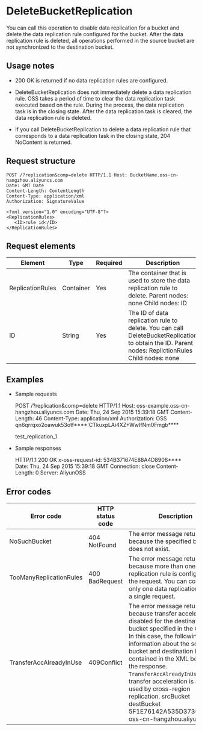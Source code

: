 DeleteBucketReplication 
============================================

You can call this operation to disable data replication for a bucket and delete the data replication rule configured for the bucket. After the data replication rule is deleted, all operations performed in the source bucket are not synchronized to the destination bucket. 

Usage notes 
--------------------------------

* 200 OK is returned if no data replication rules are configured.

  

* DeleteBucketReplication does not immediately delete a data replication rule. OSS takes a period of time to clear the data replication task executed based on the rule. During the process, the data replication task is in the closing state. After the data replication task is cleared, the data replication rule is deleted.

  

* If you call DeleteBucketReplication to delete a data replication rule that corresponds to a data replication task in the closing state, 204 NoContent
  is returned.

  




Request structure 
--------------------------------------

    POST /?replication&comp=delete HTTP/1.1 Host: BucketName.oss-cn-hangzhou.aliyuncs.com 
    Date: GMT Date
    Content-Length: ContentLength
    Content-Type: application/xml 
    Authorization: SignatureValue
    
    <?xml version="1.0" encoding="UTF-8"?>
    <ReplicationRules>
       <ID>rule id</ID>
    </ReplicationRules>



Request elements 
-------------------------------------



|     Element      |   Type    | Required |                                                                                    Description                                                                                     |
|------------------|-----------|----------|------------------------------------------------------------------------------------------------------------------------------------------------------------------------------------|
| ReplicationRules | Container | Yes      | The container that is used to store the data replication rule to delete.  Parent nodes: none Child nodes: ID                                       |
| ID               | String    | Yes      | The ID of data replication rule to delete. You can call DeleteBucketReplication to obtain the ID.  Parent nodes: ReplictionRules Child nodes: none |



Examples 
-----------------------------

* Sample requests

  




    POST /?replication&comp=delete HTTP/1.1 
    Host: oss-example.oss-cn-hangzhou.aliyuncs.com 
    Date: Thu, 24 Sep 2015 15:39:18 GMT
    Content-Length: 46
    Content-Type: application/xml
    Authorization: OSS qn6qrrqxo2oawuk53otf****:CTkuxpLAi4XZ+WwIfNm0Fmgb****
    
    
    <?xml version="1.0" encoding="UTF-8"?>
    <ReplicationRules>
      <ID>test_replication_1</ID>
    </ReplicationRules>



* Sample responses

  




    HTTP/1.1 200 OK
    x-oss-request-id: 534B371674E88A4D8906**** 
    Date: Thu, 24 Sep 2015 15:39:18 GMT
    Connection: close 
    Content-Length: 0
    Server: AliyunOSS



Error codes 
--------------------------------



|       Error code        | HTTP status code |                                                                                                                                                                                                                                                                                                                                      Description                                                                                                                                                                                                                                                                                                                                      |
|-------------------------|------------------|---------------------------------------------------------------------------------------------------------------------------------------------------------------------------------------------------------------------------------------------------------------------------------------------------------------------------------------------------------------------------------------------------------------------------------------------------------------------------------------------------------------------------------------------------------------------------------------------------------------------------------------------------------------------------------------|
| NoSuchBucket            | 404 NotFound     | The error message returned because the specified bucket does not exist.                                                                                                                                                                                                                                                                                                                                                                                                                                                                                                                                                                                                               |
| TooManyReplicationRules | 400 BadRequest   | The error message returned because more than one data replication rule is configured in the request.  You can configure only one data replication rule in a single request.                                                                                                                                                                                                                                                                                                                                                                                                                                                                                           |
| TransferAccAlreadyInUse | 409Conflict      | The error message returned because transfer acceleration is disabled for the destination bucket specified in the CRR rule. In this case, the following information about the source bucket and destination bucket is contained in the XML body of the response. <?xml version="1.0" encoding="UTF-8"?> <Error> <Code>TransferAccAlreadyInUse</Code> <Message>The transfer acceleration is aleady used by cross-region replication.</Message> <SourceBucket>srcBucket</SourceBucket> <DestinationBucket>destBucket</DestinationBucket> <RequestId>5F1E76142A535D373683****</RequestId> <HostId>oss-cn-hangzhou.aliyuncs.com</HostId> </Error>  |





